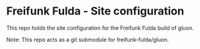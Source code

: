 Freifunk Fulda - Site configuration
===================================

This repo holds the site configuration for the Freifunk Fulda build of gluon.

Note: This repo acts as a git submodule for freifunk-fulda/gluon.

